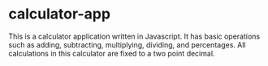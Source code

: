 # calculator-app

This is a calculator application written in Javascript. It has basic operations such as adding, subtracting, multiplying, dividing, and percentages. All calculations in this calculator are fixed to a two point decimal. 
